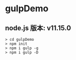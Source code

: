 # gulpDemo

## node.js 版本: v11.15.0

```
> cd gulpDemo
> npm init
> npm i gulp -g
> npm i gulp -D
```



